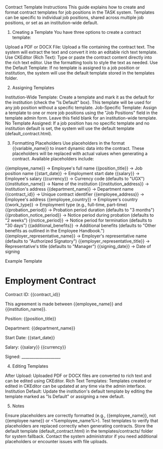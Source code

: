 Contract Template Instructions
This guide explains how to create and format contract templates for job positions in the TASK system. Templates can be specific to individual job positions, shared across multiple job positions, or set as an institution-wide default.
1. Creating a Template
You have three options to create a contract template:

Upload a PDF or DOCX File: Upload a file containing the contract text. The system will extract the text and convert it into an editable rich text template.
Use CKEditor (Rich Text): Type or paste the contract content directly into the rich text editor. Use the formatting tools to style the text as needed.
Use the Default Template: If no template is assigned to a job position or institution, the system will use the default template stored in the templates folder.

2. Assigning Templates

Institution-Wide Template: Create a template and mark it as the default for the institution (check the "Is Default" box). This template will be used for any job position without a specific template.
Job-Specific Template: Assign a template to one or more job positions using the "Job Positions" field in the template admin form. Leave this field blank for an institution-wide template.
No Template Assigned: If a job position has no specific template and no institution default is set, the system will use the default template (default_contract.html).

3. Formatting Placeholders
Use placeholders in the format {{variable_name}} to insert dynamic data into the contract. These placeholders will be replaced with actual values when generating a contract. Available placeholders include:

{{employee_name}} → Employee's full name
{{position_title}} → Job position name
{{start_date}} → Employment start date
{{salary}} → Employee's salary
{{currency}} → Currency code (defaults to "UGX")
{{institution_name}} → Name of the institution
{{institution_address}} → Institution's address
{{department_name}} → Department name
{{contract_id}} → Unique contract identifier
{{employee_address}} → Employee's address
{{employee_country}} → Employee's country
{{work_type}} → Employment type (e.g., full-time, part-time)
{{probation_period}} → Probation period duration (defaults to "3 months")
{{probation_notice_period}} → Notice period during probation (defaults to "2 weeks")
{{notice_period}} → Notice period for termination (defaults to "30 days")
{{additional_benefits}} → Additional benefits (defaults to "Other benefits as outlined in the Employee Handbook.")
{{employer_representative_name}} → Employer's representative name (defaults to "Authorized Signatory")
{{employer_representative_title}} → Representative's title (defaults to "Manager")
{{signing_date}} → Date of signing

Example Template
<h1>Employment Contract</h1>
<p>Contract ID: {{contract_id}}</p>
<p>This agreement is made between {{employee_name}} and {{institution_name}}.</p>
<p>Position: {{position_title}}</p>
<p>Department: {{department_name}}</p>
<p>Start Date: {{start_date}}</p>
<p>Salary: {{salary}} {{currency}}</p>
<p>Signed: ____________________</p>

4. Editing Templates

After Upload: Uploaded PDF or DOCX files are converted to rich text and can be edited using CKEditor.
Rich Text Templates: Templates created or edited in CKEditor can be updated at any time via the admin interface.
Institution Default: Update the institution's default template by editing the template marked as "Is Default" or assigning a new default.

5. Notes

Ensure placeholders are correctly formatted (e.g., {{employee_name}}, not {{employee name}} or <%employee_name%>).
Test templates to verify that placeholders are replaced correctly when generating contracts.
Store the default template (default_contract.html) in the templates/contracts/ folder for system fallback.
Contact the system administrator if you need additional placeholders or encounter issues with file uploads.
